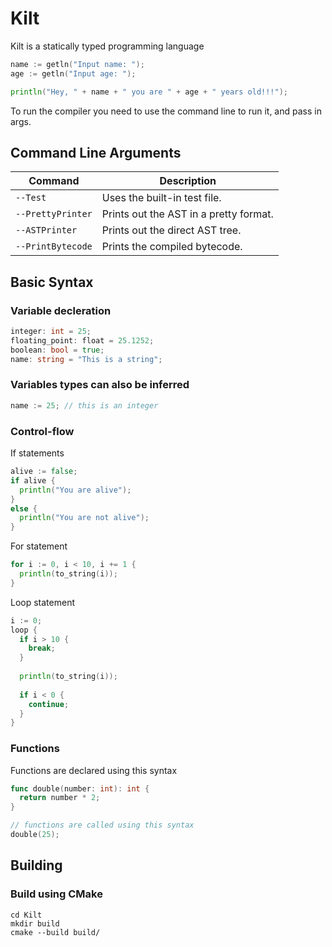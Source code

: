 # Kilt

Kilt is a statically typed programming language

```go
name := getln("Input name: ");
age := getln("Input age: ");

println("Hey, " + name + " you are " + age + " years old!!!");
```

To run the compiler you need to use the command line to run it, and pass in args.

## Command Line Arguments
| Command | Description |
| --- | --- |
| `--Test` | Uses the built-in test file. |
| `--PrettyPrinter` | Prints out the AST in a pretty format. |
| `--ASTPrinter` | Prints out the direct AST tree. |
| `--PrintBytecode` | Prints the compiled bytecode. |

## Basic Syntax

### Variable decleration
```go
integer: int = 25;
floating_point: float = 25.1252;
boolean: bool = true;
name: string = "This is a string";
```

### Variables types can also be inferred
```go
name := 25; // this is an integer
```

### Control-flow
If statements
```go
alive := false;
if alive {
  println("You are alive");
}
else {
  println("You are not alive");
}
```
For statement
```go
for i := 0, i < 10, i += 1 {
  println(to_string(i));
}
```
Loop statement
```go
i := 0;
loop {
  if i > 10 {
    break;
  }
  
  println(to_string(i));
  
  if i < 0 {
    continue;
  }
}
```
### Functions
Functions are declared using this syntax
```go
func double(number: int): int {
  return number * 2;
}

// functions are called using this syntax
double(25);
```

## Building
### Build using CMake

```
cd Kilt
mkdir build
cmake --build build/
```
